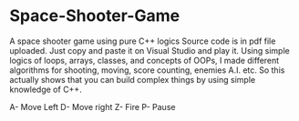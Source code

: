 # Space-Shooter-Game
A space shooter game using pure C++ logics
Source code is in pdf file uploaded. Just copy and paste it on Visual Studio and play it.
Using simple logics of loops, arrays, classes, and concepts of OOPs, I made different algorithms for shooting, moving, score counting, enemies A.I. etc.
So this actually shows that you can build complex things by using simple knowledge of C++.

A- Move Left
D- Move right
Z- Fire
P- Pause
